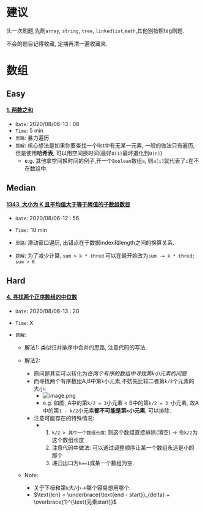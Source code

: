 # 建议

头一次刷题,先刷`array`, `string`, `tree`, `linkedlist`,`math`,其他别按照tag刷题.

不会的题目记得收藏, 定期再清一遍收藏夹.

# 数组

## Easy

#### [1. 两数之和](https://leetcode-cn.com/problems/two-sum/)

- `Date`: 2020/08/06-13 : 08
- `Time`: 5 min
- `思路`: 暴力遍历
- `题解`: 核心想法是如果你要查找一个list中有无某一元素, 一般的做法只有遍历, 但是使用**哈希表**, 可以用空间换时间(最好`O(1)`最坏退化到`O(n)`)
    - e.g. 其他拿空间换时间的例子,开一个`Boolean`数组`a`, 则`a[i]`就代表了`i`在不在数组中.

## Median

#### [1343. 大小为 K 且平均值大于等于阈值的子数组数目](https://leetcode-cn.com/problems/number-of-sub-arrays-of-size-k-and-average-greater-than-or-equal-to-threshold/)

- `Date`: 2020/08/06-12 : 56

- `Time:` 10 min
- `思路`: 滑动窗口遍历, 出错点在于数据index和length之间的换算关系.
- `题解`: 为了减少计算, `sum > k * thred` 可以在最开始改为`sum -= k * thred; sum > 0`

## Hard

#### [4. 寻找两个正序数组的中位数](https://leetcode-cn.com/problems/median-of-two-sorted-arrays/)

- `Date`: 2020/08/06-13 : 20

- `Time`:  X

- `题解`:

    - 解法1: 类似归并排序中合并的思路, 注意代码的写法.

    - 解法2: 

        - 原问题其实可以转化为*在两个有序的数组中寻找第k小元素的问题*
        - 而寻找两个有序数组A,B中第`k`小元素,不妨先比较二者第`k/2`个元素的大小:
            - ![image.png](https://pic.leetcode-cn.com/735ea8129ab5b56b7058c6286217fa4bb5f8a198e4c8b2172fe0f75b29a966cd-image.png)
            - e.g. 如图, A中的第`k/2 = 3`小元素 < B中的第`k/2 = 3 `小元素, 故A中的第`1 - k/2`小元素**都不可能是第`k`小元素**, 可以排除.
        - 注意可能存在的特殊情况:
            - 1. `k/2 > 其中一个数组长度`: 则这个数组直接排除(清空) -> 令`k/2`为这个数组长度
                2. 注意代码中做法: 可以通过调整顺序让某一个数组永远是小的那个
                3. 递归出口为`k==1`或某一个数组为空.

    - Note:

        - 关于下标和第`k`大/小->哪个容易想用哪个.
        - $\text{len} = \underbrace{\text{end - start}}_{delta} + \overbrace{1}^{\text{元素start}}$

          